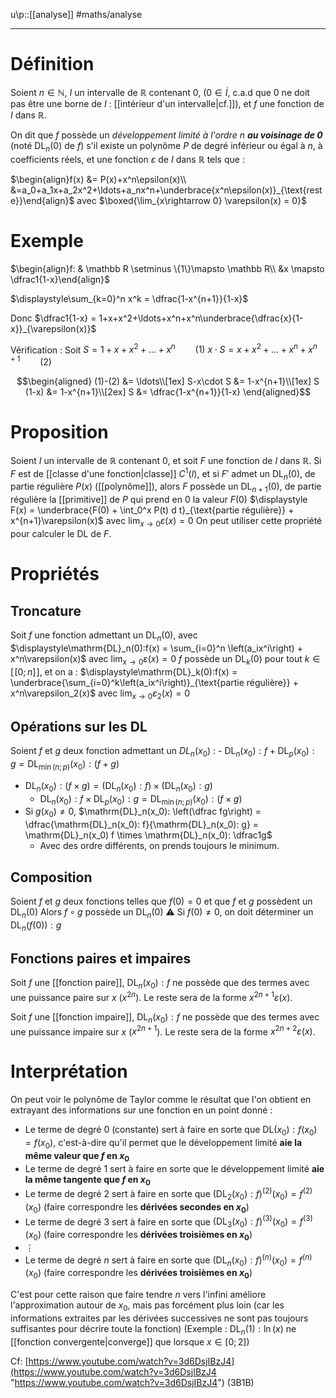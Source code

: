 u\p::[[analyse]]
#maths/analyse 

---

# Définition
Soient $n\in\mathbb N$,
$I$ un intervalle de $\mathbb R$ contenant $0$, ($0\in\dot I$, c.a.d que $0$ ne doit pas être une borne de $I$ : [[intérieur d'un intervalle|cf.]]),
et $f$ une fonction de $I$ dans $\mathbb R$.

On dit que $f$ possède un _développement limité à l'ordre $n$ **au voisinage de $0$**_ (noté $\mathrm{DL}_n(0)$ de $f$) s'il existe un polynôme $P$ de degré inférieur ou égal à $n$, à coefficients réels, et une fonction $\varepsilon$ de $I$ dans $\mathbb R$ tels que :

$\begin{align}f(x) &= P(x)+x^n\epsilon(x)\\ &=a_0+a_1x+a_2x^2+\ldots+a_nx^n+\underbrace{x^n\epsilon(x)}_{\text{reste}}\end{align}$
avec $\boxed{\lim_{x\rightarrow 0} \varepsilon(x) = 0}$


# Exemple

$\begin{align}f: & \mathbb R \setminus \{1\}\mapsto \mathbb R\\ &x \mapsto \dfrac1{1-x}\end{align}$


$\displaystyle\sum_{k=0}^n x^k = \dfrac{1-x^{n+1}}{1-x}$

Donc $\dfrac1{1-x} = 1+x+x^2+\ldots+x^n+x^n\underbrace{\dfrac{x}{1-x}}_{\varepsilon(x)}$

Vérification :
Soit $S = 1+x+x^2+\ldots+x^n \hspace{2em}(1)$
$x\cdot S = x+x^2+\ldots+x^n+x^{n+1} \hspace{2em}(2)$

$$\begin{aligned}
(1)-(2) &= \ldots\\[1ex]
S-x\cdot S &= 1-x^{n+1}\\[1ex]
S (1-x) &= 1-x^{n+1}\\[2ex]
S &= \dfrac{1-x^{n+1}}{1-x}
\end{aligned}$$


# Proposition

Soient $I$ un intervalle de $\mathbb{R}$ contenant $0$, et soit $F$ une fonction de $I$ dans $\mathbb{R}$.
Si $F$ est de [[classe d'une fonction|classe]] $C^1(I)$, et si $F'$ admet un $\mathrm{DL}_n(0)$, de partie régulière $P(x)$ ([[polynôme]]), alors $F$ possède un $\mathrm{DL}_{n+1}(0)$, de partie régulière la [[primitive]] de $P$ qui prend en $0$ la valeur $F(0)$
$\displaystyle F(x) = \underbrace{F(0) + \int_0^x P(t) d t}_{\text{partie régulière}} + x^{n+1}\varepsilon(x)$ avec $\displaystyle\lim_{x\rightarrow0}\varepsilon(x) = 0$
On peut utiliser cette propriété pour calculer le $\mathrm{DL}$ de $F$.

# Propriétés

## Troncature
Soit $f$ une fonction admettant un $\mathrm{DL}_n(0)$, avec $\displaystyle\mathrm{DL}_n(0):f(x) = \sum_{i=0}^n \left(a_ix^i\right) + x^n\varepsilon(x)$ avec $\displaystyle\lim_{x\rightarrow0}\varepsilon(x) = 0$
$f$ possède un $\mathrm{DL}_k(0)$ pour tout $k\in[\![0; n]\!]$, et on a : $\displaystyle\mathrm{DL}_k(0):f(x) = \underbrace{\sum_{i=0}^k\left(a_ix^i\right)}_{\text{partie régulière}} + x^n\varepsilon_2(x)$ avec $\displaystyle\lim_{x\rightarrow0}\varepsilon_2(x) = 0$

## Opérations sur les DL
Soient $f$ et $g$ deux fonction admettant un $DL_n(x_0)$ :
     - $\mathrm{DL}_n(x_0): f + \mathrm{DL}_p(x_0): g = \mathrm{DL}_{\min (n; p)}(x_0): (f+g)$
 - $\mathrm{DL}_n(x_0): (f\times g) = (\mathrm{DL}_n(x_0): f) \times (\mathrm{DL}_n(x_0): g)$
     - $\mathrm{DL}_n(x_0): f \times \mathrm{DL}_p(x_0): g = \mathrm{DL}_{\min (n; p)}(x_0): (f\times g)$
 - Si $g(x_0)\neq0$, $\mathrm{DL}_n(x_0): \left(\dfrac fg\right) = \dfrac{\mathrm{DL}_n(x_0): f}{\mathrm{DL}_n(x_0): g} = \mathrm{DL}_n(x_0) f \times \mathrm{DL}_n(x_0): \dfrac1g$
     - Avec des ordre différents, on prends toujours le minimum.

## Composition
 Soient $f$ et $g$ deux fonctions telles que $f(0)=0$ et que $f$ et $g$ possèdent un $\mathrm{DL}_n(0)$
 Alors $f\circ g$ possède un $\mathrm{DL}_n(0)$
⚠️ Si $f(0)\neq 0$, on doit déterminer un $\mathrm{DL}_n(f(0)): g$

## Fonctions paires et impaires

Soit $f$ une [[fonction paire]], $\mathrm{DL}_n(x_0): f$ ne possède que des termes avec une puissance paire sur $x$ ($x^{2n}$). Le reste sera de la forme $x^{2n+1}\varepsilon(x)$.

Soit $f$ une [[fonction impaire]], $\mathrm{DL}_n(x_0): f$ ne possède que des termes avec une puissance impaire sur $x$ ($x^{2n+1}$). Le reste sera de la forme $x^{2n+2}\varepsilon(x)$.


# Interprétation
On peut voir le polynôme de Taylor comme le résultat que l'on obtient en extrayant des informations sur une fonction en un point donné :
 - Le terme de degré 0 (constante) sert à faire en sorte que $\mathrm{DL}(x_0): f(x_0) = f(x_0)$, c'est-à-dire qu'il permet que le développement limité **aie la même valeur que $f$ en $x_0$**
 - Le terme de degré $1$ sert à faire en sorte que le développement limité **aie la même tangente que $f$ en $x_0$**
 - Le terme de degré $2$ sert à faire en sorte que $\displaystyle\left(\mathrm{DL}_2(x_0):f\right)^{(2)}(x_0) = f^{(2)}(x_0)$ (faire correspondre les **dérivées secondes en $x_0$**)
 - Le terme de degré $3$ sert à faire en sorte que $\displaystyle\left(\mathrm{DL}_3(x_0):f\right)^{(3)}(x_0) = f^{(3)}(x_0)$ (faire correspondre les **dérivées troisièmes en $x_0$**)
 - $\vdots$
 - Le terme de degré $n$ sert à faire en sorte que $\displaystyle\left(\mathrm{DL}_n(x_0):f\right)^{(n)}(x_0) = f^{(n)}(x_0)$ (faire correspondre les **dérivées troisièmes en $x_0$**)
 
C'est pour cette raison que faire tendre $n$ vers l'infini améliore l'approximation autour de $x_0$, mais pas forcément plus loin (car les informations extraites par les dérivées successives ne sont pas toujours suffisantes pour décrire toute la fonction) (Exemple : $\mathrm{DL}_n(1):\ln(x)$ ne [[fonction convergente|converge]] que lorsque $x\in[0;2]$)

Cf: [https://www.youtube.com/watch?v=3d6DsjIBzJ4](https://www.youtube.com/watch?v=3d6DsjIBzJ4 "https://www.youtube.com/watch?v=3d6DsjIBzJ4") (3B1B)

